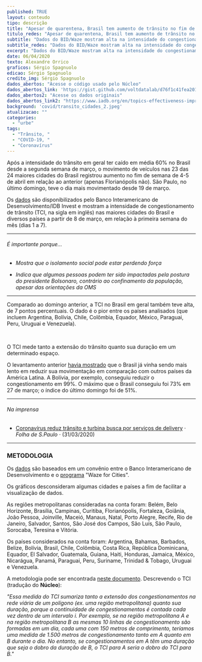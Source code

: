 ```yaml
---
published: TRUE
layout: conteudo
tipo: descrição
title: "Apesar de quarentena, Brasil tem aumento de trânsito no fim de semana"
titulo_redes: "Apesar de quarentena, Brasil tem aumento de trânsito no fim de semana"
subtitle: "Dados do BID/Waze mostram alta na intensidade do congestionamento no país no sábado e no domingo, em comparação com o mesmo período da semana passada."
subtitle_redes: "Dados do BID/Waze mostram alta na intensidade do congestionamento no país no sábado e no domingo, em comparação com o mesmo período da semana passada."
excerpt: "Dados do BID/Waze mostram alta na intensidade do congestionamento no país no sábado e no domingo, em comparação com o mesmo período da semana passada."
date: 06/04/2020
texto: Alexandre Orrico
graficos: Sérgio Spagnuolo
edicao: Sérgio Spagnuolo
credito_img: Sérgio Spagnuolo
dados_abertos: "Acesse o código usado pelo Núcleo"
dados_abertos_link: 'https://gist.github.com/voltdatalab/d76f1c41fea201c926bf141afc140dc4'
dados_abertos2: "Acesse os dados originais"
dados_abertos_link2: "https://www.iadb.org/en/topics-effectiveness-improving-lives/coronavirus-impact-dashboard"
background: 'covid/transito_cidades_2.jpeg'
atualizacao: ""
categories:
  - "urbe"
tags:
  - "Trânsito, "
  - "COVID-19, "
  - "Coronavírus"
---
```


Após a intensidade do trânsito em geral ter caído em média 60% no Brasil desde a segunda semana de março, o movimento de veículos nas 23 das 24 maiores cidades do Brasil registrou aumento no fim de semana de 4-5 de abril em relação ao anterior (apenas Florianópolis não). São Paulo, no último domingo, teve o dia mais movimentado desde 19 de março.

Os [dados](https://www.iadb.org/en/topics-effectiveness-improving-lives/coronavirus-impact-dashboard) são disponibilizados pelo Banco Interamericano de Desenvolvimento/IDB Invest e mostram a intensidade de congestionamento de trânsito (TCI, na sigla em inglês) nas maiores cidades do Brasil e diversos países a partir de 8 de março, em relação à primeira semana do mês (dias 1 a 7).


<div class="flourish-embed" data-src="https://nucleo.jor.br/img/interativos/transito_cidades/index.html"><script src="https://nucleo.jor.br/img/interativos/transito_cidades/flourish.embed.js"></script></div>


---

###### É importante porque...

- *Mostra que o isolamento social pode estar perdendo força*

- *Indica que algumas pessoas podem ter sido impactadas pela postura do presidente Bolsonaro, contrário ao confinamento da população, apesar das orientações da OMS*

---

Comparado ao domingo anterior, a TCI no Brasil em geral também teve alta, de 7 pontos percentuais. O dado é o pior entre os países analisados (que incluem Argentina, Bolívia, Chile, Colômbia, Equador, México, Paraguai, Peru, Uruguai e Venezuela).

<div class="flourish-embed" data-src="https://nucleo.jor.br/img/interativos/transito_paises/index.html"><script src="https://nucleo.jor.br/img/interativos/transito_paises/flourish.embed.js"></script></div>

<br>

O TCI mede tanto a extensão do trânsito quanto sua duração em um determinado espaço.

O levantamento anterior [havia mostrado](https://nucleo.jor.br/urbe/2020-03-29-transito-brasil-coronavirus) que o Brasil já vinha sendo mais lento em reduzir sua movimentação em comparação com outros países da América Latina. A Bolívia, por exemplo, conseguiu reduzir o congestionamento em 99%. O máximo que o Brasil conseguiu foi 73% em 27 de março; o índice do último domingo foi de 51%.


---

###### Na imprensa


- [Coronavírus reduz trânsito e turbina busca por serviços de delivery](https://www1.folha.uol.com.br/cotidiano/2020/03/coronavirus-reduz-transito-e-turbina-busca-por-servicos-de-delivery.shtml) &sdot; *Folha de S.Paulo* &sdot; (31/03/2020)


---

### METODOLOGIA

Os [dados](https://www.iadb.org/en/topics-effectiveness-improving-lives/coronavirus-impact-dashboard) são baseados em um convênio entre o Banco Interamericano de Desenvolvimento e o [programa](https://www.waze.com/en/ccp) "Waze for Cities".

Os gráficos desconsideram algumas cidades e países a fim de facilitar a visualização de dados.

As regiões metropolitanas consideradas na conta foram: Belém, Belo Horizonte, Brasília, Campinas, Curitiba, Florianópolis, Fortaleza, Goiânia, João Pessoa, Joinville, Maceió, Manaus, Natal, Porto Alegre, Recife, Rio de Janeiro, Salvador, Santos, São José dos Campos, São Luís, São Paulo, Sorocaba, Teresina e Vitória.

Os países considerados na conta foram: Argentina, Bahamas, Barbados, Belize, Bolívia, Brasil, Chile, Colômbia, Costa Rica, República Dominicana, Equador, El Salvador, Guatemala, Guiana, Haiti, Honduras, Jamaica, México, Nicarágua, Panamá, Paraguai, Peru, Suriname, Trinidad & Tobago, Uruguai e Venezuela.

A metodologia pode ser encontrada [neste documento](http://idbdocs.iadb.org/wsdocs/getdocument.aspx?docnum=EZSHARE-1350314980-529). Descrevendo o TCI (tradução do **Núcleo**):

_"Essa medida do TCI sumariza tanto a extensão dos congestionamentos na rede viária de um polígono (ex. uma região metropolitana) quanto sua duração, porque a continuidade de congestionamentos é contada cada vez dentro de um intervalo i. Por exemplo, se na região metropolitana A e na região metropolitana B as mesmas 10 linhas de congestionamento são formadas em um dia, cada uma com 150 metros de comprimento, teríamos uma medida de 1.500 metros de congestionamento tanto em A quanto em B durante o dia. No entanto, se congestionamentos em A têm uma duração que seja o dobro da duração de B, o TCI para A seria o dobro do TCI para B."_
